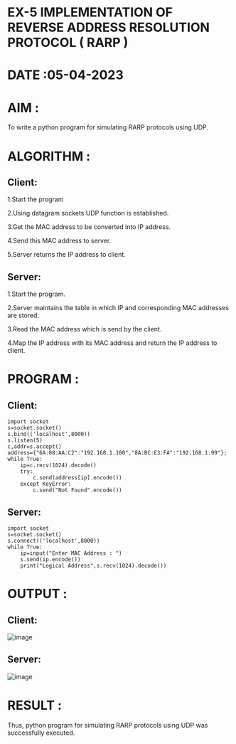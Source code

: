 # EX-5  IMPLEMENTATION OF REVERSE ADDRESS RESOLUTION PROTOCOL ( RARP )

# DATE :05-04-2023

# AIM :

To write a python program for simulating RARP protocols using UDP.

# ALGORITHM :

## Client:

1.Start the program

2.Using datagram sockets UDP function is established.

3.Get the MAC address to be converted into IP address.

4.Send this MAC address to server.

5.Server returns the IP address to client.

## Server:

1.Start the program.

2.Server maintains the table in which IP and corresponding MAC addresses are stored.

3.Read the MAC address which is send by the client.

4.Map the IP address with its MAC address and return the IP address to client.

# PROGRAM :

## Client:
```
import socket
s=socket.socket()
s.bind(('localhost',8000))
s.listen(5)
c,addr=s.accept()
address={"6A:08:AA:C2":"192.168.1.100","8A:BC:E3:FA":"192.168.1.99"};
while True:
    ip=c.recv(1024).decode()
    try:
        c.send(address[ip].encode())
    except KeyError:
        c.send("Not Found".encode()) 
```
## Server:
```
import socket
s=socket.socket()
s.connect(('localhost',8000))
while True:
    ip=input("Enter MAC Address : ")
    s.send(ip.encode())
    print("Logical Address",s.recv(1024).decode())
```
# OUTPUT :

## Client:

![image](https://github.com/shara56/EX-5/assets/113497104/40034ca9-b543-4b27-aff5-6d8ddd9fafc9)

## Server:

![image](https://github.com/shara56/EX-5/assets/113497104/752e659c-50e4-46f8-8043-40a8e968e865)

# RESULT :

Thus, python program for simulating RARP protocols using UDP was successfully executed.
















